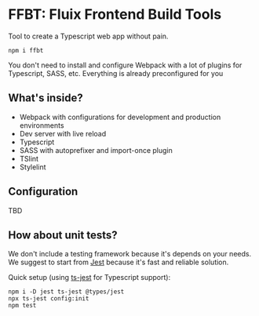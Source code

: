 # FFBT: Fluix Frontend Build Tools
Tool to create a Typescript web app without pain.

`npm i ffbt`

You don't need to install and configure Webpack with a lot of plugins for Typescript, SASS, etc. 
Everything is already preconfigured for you

## What's inside?
- Webpack with configurations for development and production environments
- Dev server with live reload
- Typescript
- SASS with autoprefixer and import-once plugin
- TSlint
- Stylelint

## Configuration
TBD

## How about unit tests?
We don't include a testing framework because it's depends on your needs. 
We suggest to start from [Jest](https://jestjs.io/) because it's fast and reliable solution.

Quick setup (using [ts-jest](https://github.com/kulshekhar/ts-jest) for Typescript support):
```
npm i -D jest ts-jest @types/jest
npx ts-jest config:init
npm test
```




